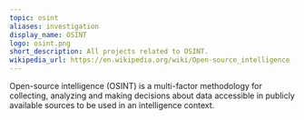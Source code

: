 ```yaml
---
topic: osint
aliases: investigation
display_name: OSINT
logo: osint.png
short_description: All projects related to OSINT.
wikipedia_url: https://en.wikipedia.org/wiki/Open-source_intelligence
---
```

Open-source intelligence (OSINT) is a multi-factor methodology for collecting, analyzing and making decisions about data accessible in publicly available sources to be used in an intelligence context.
